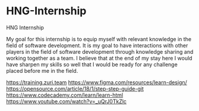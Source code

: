 # HNG-Internship
HNG Internship

My goal for this internship is to equip myself with relevant knowledge in the field of software development. It is my goal to have interactions with other players in the field of software development through knowledge sharing and working together as a team. I believe that at the end of my stay here I would have sharpen my skills so well that I would be ready for any challenge placed before me in the field. 


https://training.zuri.team 
https://www.figma.com/resources/learn-design/
https://opensource.com/article/18/1/step-step-guide-git
https://www.codecademy.com/learn/learn-html
https://www.youtube.com/watch?v=_uQrJ0TkZlc
